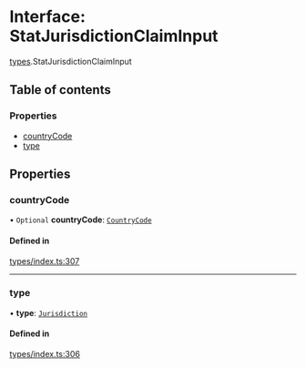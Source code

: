 # Interface: StatJurisdictionClaimInput

[types](../wiki/types).StatJurisdictionClaimInput

## Table of contents

### Properties

- [countryCode](../wiki/types.StatJurisdictionClaimInput#countrycode)
- [type](../wiki/types.StatJurisdictionClaimInput#type)

## Properties

### countryCode

• `Optional` **countryCode**: [`CountryCode`](../wiki/generated.types.CountryCode)

#### Defined in

[types/index.ts:307](https://github.com/PolymeshAssociation/polymesh-sdk/blob/16e8c2ca/src/types/index.ts#L307)

___

### type

• **type**: [`Jurisdiction`](../wiki/types.ClaimType#jurisdiction)

#### Defined in

[types/index.ts:306](https://github.com/PolymeshAssociation/polymesh-sdk/blob/16e8c2ca/src/types/index.ts#L306)
